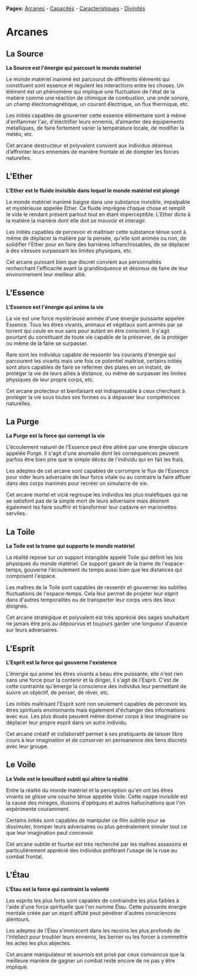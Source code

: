 **Pages:**
[Arcanes](../book/arcanes.md) -
[Capacités](../book/capacités.md) -
[Caracteristiques](../book/caractéristiques.md) -
[Divinités](../book/divinités.md)
# Arcanes
## La Source

**La Source est l&#039;énergie qui parcourt le monde matériel**

Le monde matériel inanimé est parcourut de différents éléments qui constituent sont essence et régulent les interactions entre les choses. Un élément est un phénomène qui implique une fluctuation de l&#039;état de la matière comme une réaction de chimique de combustion, une onde sonore, un champ électromagnétique, un courant électrique, un flux thermique, etc.

Les initiés capables de gouverner cette essence élémentaire sont à même d&#039;enflammer l&#039;air, d&#039;électrifier leurs ennemis, d’aimanter des équipements métalliques, de faire fortement varier la température locale, de modifier la météo, etc.

Cet arcane destructeur et polyvalent convient aux individus désireux d’affronter leurs ennemies de manière frontale et de dompter les forces naturelles.
## L&#039;Ether

**L&#039;Ether est le fluide invisible dans lequel le monde matériel est plongé**

Le monde matériel inanimé baigne dans une substance invisible, impalpable et mystérieuse appelée Ether. Ce fluide imprêgne chaque chose et remplit le vide le rendant présent partout tout en étant imperceptible. L&#039;Ether dicte à la matière la manière dont elle doit se mouvoir et interagir.

Les initiés capables de percevoir et maîtriser cette substance ténue sont à même de déplacer la matière par la pensée, qu&#039;elle soit animée ou non, de solidifier l&#039;Ether pour en faire des barrières infranchissables, de se déplacer à des vitesses surpassant les limites physiques, etc.

Cet arcane puissant bien que discret convient aux personnalités recherchant l&#039;efficacité avant la grandiloquence et désireux de faire de leur environnement leur meilleur allié.
## L&#039;Essence

**L&#039;Essence est l&#039;énergie qui anime la vie**

La vie est une force mystérieuse animée d&#039;une énergie puissante appelée Essence. Tous les êtres vivants, animaux et végétaux sont animés par se torrent qui coule en eux sans pour autant en être conscient. Il s&#039;agit pourtant du constituant de toute vie capable de la préserver, de la protéger ou même de la faire se surpasser. 

Rare sont les individus capable de ressentir les courants d&#039;énergie qui parcourent les vivants mais une fois ce potentiel maîtrisé, certains initiés sont alors capables de faire se refermer des plaies en un instant, de protéger la vie de leurs alliés à distance, ou même de surpasser les limites physiques de leur propre corps, etc.

Cet arcane protecteur et bienfaisant est indispensable à ceux cherchant à protéger la vie sous toutes ses formes ou à dépasser leur compétences naturelles.
## La Purge

**La Purge est la force qui corrompt la vie**

L&#039;écoulement naturel de l&#039;Essence peut être altéré par une énergie obscure appelée Purge. Il s&#039;agit d&#039;une anomalie dont les conséquences peuvent parfois être bien pire que le simple décès de l&#039;individu qui en fait les frais. 

Les adeptes de cet arcane sont capables de corrompre le flux de l&#039;Essence pour vider leurs adversaire de leur force vitale ou au contraire la faire affluer dans des corps inanimés pour recréer un simulacre de vie. 

Cet arcane mortel et vicié regroupe les individus les plus maléfiques qui ne se satisfont pas de la simple mort de leurs adversaire mais désirent également les faire souffrir et transformer leur cadavre en marionettes serviles.
## La Toile

**La Toile est la trame qui supporte le monde matériel**

La réalité repose sur un support intangible appelé Toile qui définit les lois physiques du monde matériel. Ce support garant de la trame de l&#039;espace-temps, gouverne l&#039;écoulement du temps aussi bien que les distances qui composent l&#039;espace. 

Les maîtres de la Toile sont capables de ressentir et gouverner les subtiles fluctuations de l&#039;espace-temps. Cela leur permet de projeter leur esprit dans d&#039;autres temporalités ou de transporter leur corps vers des lieux éloignés. 

Cet arcane stratégique et polyvalent est très apprécié des sages souhaitant ne jamais être pris au dépourvus et toujours garder une longueur d&#039;avance sur leurs adversaires.
## L&#039;Esprit

**L&#039;Esprit est la force qui gouverne l&#039;existence**

L&#039;énergie qui anime les êtres vivants a beau être puissante, elle n&#039;est rien sans une force pour la contenir et la diriger, il s&#039;agit de l&#039;Esprit. C&#039;est de cette contrainte qu&#039;émerge la conscience des individus leur permettant de suivre un objectif, de penser, de rêver, etc. 

Les initiés maîtrisant l&#039;Esprit sont non seulement capables de percevoir les êtres spirituels environnants mais également d&#039;échanger des informations avec eux. Les plus doués peuvent même donner corps à leur imaginaire ou déplacer leur propre esprit dans un autre individu. 

Cet arcane créatif et collaboratif permet à ses pratiquants de laisser libre cours à leur imagination et de conserver en permanence des liens discrets avec leur groupe.
## Le Voile

**Le Voile est le brouillard subtil qui altère la réalité**

Entre la réalité du monde matériel et la perception qu&#039;en ont les êtres vivants se glisse une couche ténue appelée Voile. Cette nappe invisible est la cause des mirages, illusions d&#039;optiques et autres hallucinations que l&#039;on expérimente couramment.

Certains initiés sont capables de manipuler ce film subtile pour se dissimuler, tromper leurs adversaires ou plus généralement simuler tout ce que leur imagination peut concevoir.

Cet arcane subtile et fourbe est très recherché par les maîtres assassins et particulièrement apprécié des individus préférant l&#039;usage de la ruse au combat frontal.
## L&#039;Étau

**L&#039;Étau est la force qui contraint la volonté**

Les esprits les plus forts sont capables de contraindre les plus faibles à l&#039;aide d&#039;une force spirituelle que l&#039;on nomme Étau. Cette puissante énergie mentale créée par un esprit affûté peut pénétrer d&#039;autres consciences alentours.

Les adeptes de l’Étau s’immiscent dans les recoins les plus profonds de l&#039;intellect pour troubler leurs ennemis, les berner ou les forcer à commettre les actes les plus abjectes.

Cet arcane manipulateur et sournois est prisé par ceux convaincus que la meilleure manière de gagner un combat reste encore de ne pas y être impliqué.
